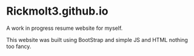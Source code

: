 # Rickmolt3.github.io
A work in progress resume website for myself.

This website was built using BootStrap and simple JS and HTML nothing too fancy.
